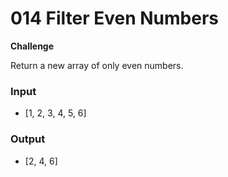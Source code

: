 # 014 Filter Even Numbers

**Challenge**

Return a new array of only even numbers.

### Input

- [1, 2, 3, 4, 5, 6]

### Output

- [2, 4, 6]
